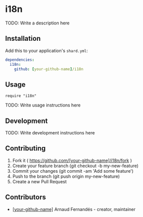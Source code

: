 # i18n

TODO: Write a description here

## Installation


Add this to your application's `shard.yml`:

```yaml
dependencies:
  i18n:
    github: [your-github-name]/i18n
```


## Usage


```crystal
require "i18n"
```


TODO: Write usage instructions here

## Development

TODO: Write development instructions here

## Contributing

1. Fork it ( https://github.com/[your-github-name]/i18n/fork )
2. Create your feature branch (git checkout -b my-new-feature)
3. Commit your changes (git commit -am 'Add some feature')
4. Push to the branch (git push origin my-new-feature)
5. Create a new Pull Request

## Contributors

- [[your-github-name]](https://github.com/[your-github-name]) Arnaud Fernandés - creator, maintainer

